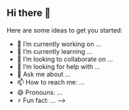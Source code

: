 ## Hi there 👋

<p align="center"> <a href="https://badge.mediaplus.ma/greenbinary/kpineda-?1337Badge=off" alt="kpineda-'s 42 stats" /></a>


Here are some ideas to get you started:

- 🔭 I’m currently working on ...
- 🌱 I’m currently learning ...
- 👯 I’m looking to collaborate on ...
- 🤔 I’m looking for help with ...
- 💬 Ask me about ...
- 📫 How to reach me: ...
- 😄 Pronouns: ...
- ⚡ Fun fact: ...
-->
